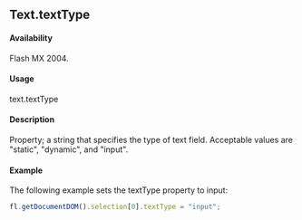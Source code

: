## Text.textType

#### Availability

Flash MX 2004.

#### Usage

text.textType

#### Description

Property; a string that specifies the type of text field. Acceptable values are "static", "dynamic", and "input".

#### Example

The following example sets the textType property to input:

```javascript
fl.getDocumentDOM().selection[0].textType = "input";
```
